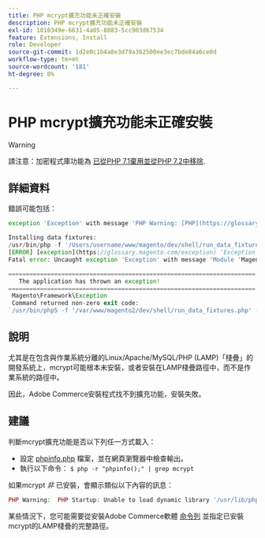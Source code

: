 ```yaml
---
title: PHP mcrypt擴充功能未正確安裝
description: PHP mcrypt擴充功能未正確安裝
exl-id: 1010349e-6631-4a05-8883-5cc903d67534
feature: Extensions, Install
role: Developer
source-git-commit: 1d2e0c1b4a8e3d79a362500ee3ec7bde84a6ce0d
workflow-type: tm+mt
source-wordcount: '181'
ht-degree: 0%

---
```


# PHP mcrypt擴充功能未正確安裝

>[!WARNING]
>
>請注意：加密程式庫功能為 [已從PHP 7.1棄用並從PHP 7.2中移除](https://www.php.net/manual/en/intro.mcrypt.php).

## 詳細資料

錯誤可能包括：

```php
exception 'Exception' with message 'PHP Warning: [PHP](https://glossary.magento.com/php) Startup: Unable to load dynamic [library](https://glossary.magento.com/library) '/usr/lib/php5/20121212/mcrypt.so' - /usr/lib/php5/20121212/mcrypt.so: cannot open shared object file: No such file or directory
```

```php
Installing data fixtures:
/usr/bin/php -f '/Users/username/www/magento/dev/shell/run_data_fixtures.php' -- --bootstrap='MAGE_DIRS[base][path]=/Users/username/www/magento' 2>&1
[ERROR] [exception](https://glossary.magento.com/exception) 'Exception' with message '
Fatal error: Uncaught exception 'Exception' with message 'Module 'Magento_Core' depends on 'mcrypt' PHP [extension](https://glossary.magento.com/extension) that is not loaded.'
```

```php
======================================================================
   The application has thrown an exception!
======================================================================
 Magento\Framework\Exception
 Command returned non-zero exit code:
`/usr/bin/php5 -f '/var/www/magento2/dev/shell/run_data_fixtures.php' -- --bootstrap='MAGE_DIRS[base][path]=/var/www/magento2' 2>&1`
```

## 說明

尤其是在包含與作業系統分離的Linux/Apache/MySQL/PHP (LAMP)「棧疊」的開發系統上，mcrypt可能根本未安裝，或者安裝在LAMP棧疊路徑中，而不是作業系統的路徑中。

因此，Adobe Commerce安裝程式找不到擴充功能，安裝失敗。

## 建議

判斷mcrypt擴充功能是否以下列任一方式載入：

* 設定 [phpinfo.php](http://kb.mediatemple.net/questions/764/How+can+I+create+a+phpinfo.php+page%3F#gs) 檔案，並在網頁瀏覽器中檢查輸出。
* 執行以下命令：    `$ php -r "phpinfo();" | grep mcrypt`

如果mcrypt *非* 已安裝，會顯示類似以下內容的訊息：

```php
PHP Warning:  PHP Startup: Unable to load dynamic library '/usr/lib/php5/20121212/mcrypt.so' - /usr/lib/php5/20121212/mcrypt.so: cannot open shared object file: No such file or directory in Unknown on line 0
```

某些情況下，您可能需要從安裝Adobe Commerce軟體 [命令列](https://devdocs.magento.com/guides/v2.3/install-gde/install/cli/install-cli.html) 並指定已安裝mcrypt的LAMP棧疊的完整路徑。
